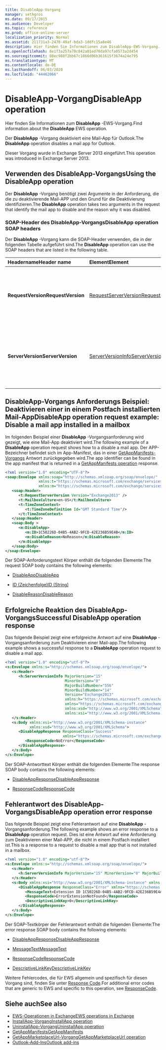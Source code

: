 ```yaml
---
title: DisableApp-Vorgang
manager: sethgros
ms.date: 09/17/2015
ms.audience: Developer
ms.topic: reference
ms.prod: office-online-server
localization_priority: Normal
ms.assetid: 211731a3-2470-49af-bda3-1ddfc15a8e46
description: Hier finden Sie Informationen zum DisableApp-EWS-Vorgang.
ms.openlocfilehash: 8e1f3a257a70c042a01ed70da97cfa0573a2d454
ms.sourcegitcommit: 88ec988f2bb67c1866d06b361615f3674a24e795
ms.translationtype: MT
ms.contentlocale: de-DE
ms.lasthandoff: 06/03/2020
ms.locfileid: "44462066"
---
```

# <a name="disableapp-operation"></a><span data-ttu-id="c7e4c-103">DisableApp-Vorgang</span><span class="sxs-lookup"><span data-stu-id="c7e4c-103">DisableApp operation</span></span>

<span data-ttu-id="c7e4c-104">Hier finden Sie Informationen zum **DisableApp** -EWS-Vorgang.</span><span class="sxs-lookup"><span data-stu-id="c7e4c-104">Find information about the **DisableApp** EWS operation.</span></span> 
  
<span data-ttu-id="c7e4c-105">Der **DisableApp** -Vorgang deaktiviert eine Mail-App für Outlook.</span><span class="sxs-lookup"><span data-stu-id="c7e4c-105">The **DisableApp** operation disables a mail app for Outlook.</span></span> 
  
<span data-ttu-id="c7e4c-106">Dieser Vorgang wurde in Exchange Server 2013 eingeführt.</span><span class="sxs-lookup"><span data-stu-id="c7e4c-106">This operation was introduced in Exchange Server 2013.</span></span>
  
## <a name="using-the-disableapp-operation"></a><span data-ttu-id="c7e4c-107">Verwenden des DisableApp-Vorgangs</span><span class="sxs-lookup"><span data-stu-id="c7e4c-107">Using the DisableApp operation</span></span>

<span data-ttu-id="c7e4c-108">Der **DisableApp** -Vorgang benötigt zwei Argumente in der Anforderung, die die zu deaktivierende Mail-APP und den Grund für die Deaktivierung identifizieren.</span><span class="sxs-lookup"><span data-stu-id="c7e4c-108">The **DisableApp** operation takes two arguments in the request that identify the mail app to disable and the reason why it was disabled.</span></span> 
  
### <a name="disableapp-operation-soap-headers"></a><span data-ttu-id="c7e4c-109">SOAP-Header des DisableApp-Vorgangs</span><span class="sxs-lookup"><span data-stu-id="c7e4c-109">DisableApp operation SOAP headers</span></span>

<span data-ttu-id="c7e4c-110">Der **DisableApp** -Vorgang kann die SOAP-Header verwenden, die in der folgenden Tabelle aufgeführt sind.</span><span class="sxs-lookup"><span data-stu-id="c7e4c-110">The **DisableApp** operation can use the SOAP headers that are listed in the following table.</span></span> 
  
|<span data-ttu-id="c7e4c-111">**Headername**</span><span class="sxs-lookup"><span data-stu-id="c7e4c-111">**Header name**</span></span>|<span data-ttu-id="c7e4c-112">**Element**</span><span class="sxs-lookup"><span data-stu-id="c7e4c-112">**Element**</span></span>|<span data-ttu-id="c7e4c-113">**Beschreibung**</span><span class="sxs-lookup"><span data-stu-id="c7e4c-113">**Description**</span></span>|
|:-----|:-----|:-----|
|<span data-ttu-id="c7e4c-114">**RequestVersion**</span><span class="sxs-lookup"><span data-stu-id="c7e4c-114">**RequestVersion**</span></span> <br/> |[<span data-ttu-id="c7e4c-115">RequestServerVersion</span><span class="sxs-lookup"><span data-stu-id="c7e4c-115">RequestServerVersion</span></span>](requestserverversion.md) <br/> |<span data-ttu-id="c7e4c-116">Gibt die Schemaversion für die Vorgangsanforderung an.</span><span class="sxs-lookup"><span data-stu-id="c7e4c-116">Identifies the schema version for the operation request.</span></span> <span data-ttu-id="c7e4c-117">Diese Kopfzeile gilt für eine Anforderung.</span><span class="sxs-lookup"><span data-stu-id="c7e4c-117">This header is applicable to a request.</span></span>  <br/> |
|<span data-ttu-id="c7e4c-118">**ServerVersion**</span><span class="sxs-lookup"><span data-stu-id="c7e4c-118">**ServerVersion**</span></span> <br/> |[<span data-ttu-id="c7e4c-119">ServerVersionInfo</span><span class="sxs-lookup"><span data-stu-id="c7e4c-119">ServerVersionInfo</span></span>](serverversioninfo.md) <br/> |<span data-ttu-id="c7e4c-120">Gibt die Version des Servers an, der auf die Anforderung geantwortet hat.</span><span class="sxs-lookup"><span data-stu-id="c7e4c-120">Identifies the version of the server that responded to the request.</span></span> <span data-ttu-id="c7e4c-121">Diese Kopfzeile gilt für eine Antwort.</span><span class="sxs-lookup"><span data-stu-id="c7e4c-121">This header is applicable to a response.</span></span>  <br/> |
   
## <a name="disableapp-operation-request-example-disable-a-mail-app-installed-in-a-mailbox"></a><span data-ttu-id="c7e4c-122">DisableApp-Vorgangs Anforderungs Beispiel: Deaktivieren einer in einem Postfach installierten Mail-App</span><span class="sxs-lookup"><span data-stu-id="c7e4c-122">DisableApp operation request example: Disable a mail app installed in a mailbox</span></span>

<span data-ttu-id="c7e4c-123">Im folgenden Beispiel einer **DisableApp** -Vorgangsanforderung wird gezeigt, wie eine Mail-App deaktiviert wird.</span><span class="sxs-lookup"><span data-stu-id="c7e4c-123">The following example of a **DisableApp** operation request shows how to a disable a mail app.</span></span> <span data-ttu-id="c7e4c-124">Der APP-Bezeichner befindet sich im App-Manifest, das in einer [GetAppManifests-Vorgangs](getappmanifests-operation.md) Antwort zurückgegeben wird.</span><span class="sxs-lookup"><span data-stu-id="c7e4c-124">The app identifier can be found in the app manifest that is returned in a [GetAppManifests operation](getappmanifests-operation.md) response.</span></span> 
  
```XML
<?xml version="1.0" encoding="UTF-8"?>
<soap:Envelope xmlns:soap="http://schemas.xmlsoap.org/soap/envelope/"
               xmlns:t="https://schemas.microsoft.com/exchange/services/2006/types"
               xmlns:m="https://schemas.microsoft.com/exchange/services/2006/messages">
   <soap:Header>
      <t:RequestServerVersion Version="Exchange2013" />
      <t:MailboxCulture>en-US</t:MailboxCulture>
      <t:TimeZoneContext>
         <t:TimeZoneDefinition Id="GMT Standard Time"/>
      </t:TimeZoneContext>
   </soap:Header>
   <soap:Body >
      <m:DisableApp>
         <m:ID>1C50226D-04B5-4AB2-9FCD-42E236B59E4B</m:ID>
         <m:DisableReason>NoReason</m:DisableReason>
      </m:DisableApp>
   </soap:Body>
</soap:Envelope>
```

<span data-ttu-id="c7e4c-125">Der SOAP-Anforderungstext Körper enthält die folgenden Elemente:</span><span class="sxs-lookup"><span data-stu-id="c7e4c-125">The request SOAP body contains the following elements:</span></span>
  
- [<span data-ttu-id="c7e4c-126">DisableApp</span><span class="sxs-lookup"><span data-stu-id="c7e4c-126">DisableApp</span></span>](disableapp.md)
    
- [<span data-ttu-id="c7e4c-127">ID (Zeichenfolge)</span><span class="sxs-lookup"><span data-stu-id="c7e4c-127">ID (String)</span></span>](id-string.md)
    
- [<span data-ttu-id="c7e4c-128">DisableReason</span><span class="sxs-lookup"><span data-stu-id="c7e4c-128">DisableReason</span></span>](disablereason.md)
    
## <a name="successful-disableapp-operation-response"></a><span data-ttu-id="c7e4c-129">Erfolgreiche Reaktion des DisableApp-Vorgangs</span><span class="sxs-lookup"><span data-stu-id="c7e4c-129">Successful DisableApp operation response</span></span>

<span data-ttu-id="c7e4c-130">Das folgende Beispiel zeigt eine erfolgreiche Antwort auf eine **DisableApp** -Vorgangsanforderung zum Deaktivieren einer Mail-app.</span><span class="sxs-lookup"><span data-stu-id="c7e4c-130">The following example shows a successful response to a **DisableApp** operation request to disable a mail app.</span></span> 
  
```XML
<?xml version="1.0" encoding="utf-8"?>
<s:Envelope xmlns:s="http://schemas.xmlsoap.org/soap/envelope/">
   <s:Header>
      <h:ServerVersionInfo MajorVersion="15" 
                           MinorVersion="0" 
                           MajorBuildNumber="556" 
                           MinorBuildNumber="14" 
                           Version="Exchange2013" 
                           xmlns:h="https://schemas.microsoft.com/exchange/services/2006/types" 
                           xmlns="https://schemas.microsoft.com/exchange/services/2006/types" 
                           xmlns:xsd="http://www.w3.org/2001/XMLSchema" 
                           xmlns:xsi="http://www.w3.org/2001/XMLSchema-instance"/>
   </s:Header>
   <s:Body xmlns:xsi="http://www.w3.org/2001/XMLSchema-instance" 
           xmlns:xsd="http://www.w3.org/2001/XMLSchema">
      <DisableAppResponse ResponseClass="Success" 
                          xmlns="https://schemas.microsoft.com/exchange/services/2006/messages">
         <ResponseCode>NoError</ResponseCode>
      </DisableAppResponse>
   </s:Body>
</s:Envelope>
```

<span data-ttu-id="c7e4c-131">Der SOAP-Antworttext Körper enthält die folgenden Elemente:</span><span class="sxs-lookup"><span data-stu-id="c7e4c-131">The response SOAP body contains the following elements:</span></span>
  
- [<span data-ttu-id="c7e4c-132">DisableAppResponse</span><span class="sxs-lookup"><span data-stu-id="c7e4c-132">DisableAppResponse</span></span>](disableappresponse.md)
    
- [<span data-ttu-id="c7e4c-133">ResponseCode</span><span class="sxs-lookup"><span data-stu-id="c7e4c-133">ResponseCode</span></span>](responsecode.md)
    
## <a name="disableapp-operation-error-response"></a><span data-ttu-id="c7e4c-134">Fehlerantwort des DisableApp-Vorgangs</span><span class="sxs-lookup"><span data-stu-id="c7e4c-134">DisableApp operation error response</span></span>

<span data-ttu-id="c7e4c-135">Das folgende Beispiel zeigt eine Fehlerantwort auf eine **DisableApp** -Vorgangsanforderung.</span><span class="sxs-lookup"><span data-stu-id="c7e4c-135">The following example shows an error response to a **DisableApp** operation request.</span></span> <span data-ttu-id="c7e4c-136">Dies ist eine Antwort auf eine Anforderung zum Deaktivieren einer Mail-APP, die nicht in einem Postfach installiert ist.</span><span class="sxs-lookup"><span data-stu-id="c7e4c-136">This is a response to a request to disable a mail app that is not installed in a mailbox.</span></span> 
  
```XML
<?xml version="1.0" encoding="utf-8"?>
<s:Envelope xmlns:s="http://schemas.xmlsoap.org/soap/envelope/">
   <s:Header>
      <h:ServerVersionInfo MajorVersion="15" MinorVersion="0" MajorBuildNumber="556" MinorBuildNumber="14" Version="Exchange2013" xmlns:h="https://schemas.microsoft.com/exchange/services/2006/types" xmlns="https://schemas.microsoft.com/exchange/services/2006/types" xmlns:xsd="http://www.w3.org/2001/XMLSchema" xmlns:xsi="http://www.w3.org/2001/XMLSchema-instance"/>
   </s:Header>
   <s:Body xmlns:xsi="http://www.w3.org/2001/XMLSchema-instance" xmlns:xsd="http://www.w3.org/2001/XMLSchema">
      <DisableAppResponse ResponseClass="Error" xmlns="https://schemas.microsoft.com/exchange/services/2006/messages">
         <MessageText>Extension ID 1C50226D-04B5-4AB2-9FCD-42E236B59E4A can't be found.</MessageText>
         <ResponseCode>ErrorExtensionNotFound</ResponseCode>
         <DescriptiveLinkKey>0</DescriptiveLinkKey>
      </DisableAppResponse>
   </s:Body>
</s:Envelope>
```

<span data-ttu-id="c7e4c-137">Der SOAP-Textkörper der Fehlerantwort enthält die folgenden Elemente:</span><span class="sxs-lookup"><span data-stu-id="c7e4c-137">The error response SOAP body contains the following elements:</span></span>
  
- [<span data-ttu-id="c7e4c-138">DisableAppResponse</span><span class="sxs-lookup"><span data-stu-id="c7e4c-138">DisableAppResponse</span></span>](disableappresponse.md)
    
- [<span data-ttu-id="c7e4c-139">MessageText</span><span class="sxs-lookup"><span data-stu-id="c7e4c-139">MessageText</span></span>](messagetext.md)
    
- [<span data-ttu-id="c7e4c-140">ResponseCode</span><span class="sxs-lookup"><span data-stu-id="c7e4c-140">ResponseCode</span></span>](responsecode.md)
    
- [<span data-ttu-id="c7e4c-141">DescriptiveLinkKey</span><span class="sxs-lookup"><span data-stu-id="c7e4c-141">DescriptiveLinkKey</span></span>](descriptivelinkkey.md)
    
<span data-ttu-id="c7e4c-142">Weitere Fehlercodes, die für EWS allgemein und spezifisch für diesen Vorgang sind, finden Sie unter [Response Code](responsecode.md).</span><span class="sxs-lookup"><span data-stu-id="c7e4c-142">For additional error codes that are generic to EWS and specific to this operation, see [ResponseCode](responsecode.md).</span></span>
  
## <a name="see-also"></a><span data-ttu-id="c7e4c-143">Siehe auch</span><span class="sxs-lookup"><span data-stu-id="c7e4c-143">See also</span></span>

- [<span data-ttu-id="c7e4c-144">EWS-Operationen in Exchange</span><span class="sxs-lookup"><span data-stu-id="c7e4c-144">EWS operations in Exchange</span></span>](ews-operations-in-exchange.md)   
- [<span data-ttu-id="c7e4c-145">InstallApp-Vorgang</span><span class="sxs-lookup"><span data-stu-id="c7e4c-145">InstallApp operation</span></span>](installapp-operation.md)   
- [<span data-ttu-id="c7e4c-146">UninstallApp-Vorgang</span><span class="sxs-lookup"><span data-stu-id="c7e4c-146">UninstallApp operation</span></span>](uninstallapp-operation.md)   
- [<span data-ttu-id="c7e4c-147">GetAppManifests</span><span class="sxs-lookup"><span data-stu-id="c7e4c-147">GetAppManifests</span></span>](getappmanifests.md)   
- [<span data-ttu-id="c7e4c-148">GetAppMarketplaceUrl-Vorgang</span><span class="sxs-lookup"><span data-stu-id="c7e4c-148">GetAppMarketplaceUrl operation</span></span>](getappmarketplaceurl-operation.md)   
- [<span data-ttu-id="c7e4c-149">Outlook-Add-Ins</span><span class="sxs-lookup"><span data-stu-id="c7e4c-149">Outlook add-ins</span></span>](https://msdn.microsoft.com/library/71e64bc9-e347-4f5d-8948-0a47b5dd93e6%28Office.15%29.aspx)
    

